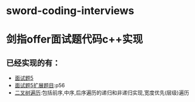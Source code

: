 # sword-coding-interviews

# 剑指offer面试题代码c++实现

## 已经实现的有：

- [面试题5](https://github.com/sichuandeeplearning/sword-coding-interviews/blob/master/codeinterview/code5.cpp)
- [面试题5扩展题目](https://github.com/sichuandeeplearning/sword-coding-interviews/blob/master/codeinterview/code5-ext.cpp):p56
- [二叉树遍历](https://github.com/sichuandeeplearning/sword-coding-interviews/blob/master/codeinterview/treeTraversal.cpp):包括前序,中序,后序遍历的递归和非递归实现,宽度优先(层级)遍历







